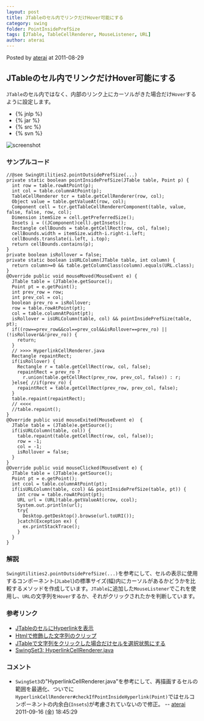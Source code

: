 ```yaml
---
layout: post
title: JTableのセル内でリンクだけHover可能にする
category: swing
folder: PointInsidePrefSize
tags: [JTable, TableCellRenderer, MouseListener, URL]
author: aterai
---
```


Posted by [aterai](http://terai.xrea.jp/aterai.html) at 2011-08-29

## JTableのセル内でリンクだけHover可能にする
`JTable`のセル内ではなく、内部のリンク上にカーソルがきた場合だけ`Hover`するように設定します。

- {% jnlp %}
- {% jar %}
- {% src %}
- {% svn %}

<!-- dummy comment line for breaking list -->

![screenshot](https://lh3.googleusercontent.com/-OQfktkzVBD4/Tlsepf4ePZI/AAAAAAAABBQ/bikhWupFHEk/s800/PointInsidePrefSize.png)

### サンプルコード
<pre class="prettyprint"><code>//@see SwingUtilities2.pointOutsidePrefSize(...)
private static boolean pointInsidePrefSize(JTable table, Point p) {
  int row = table.rowAtPoint(p);
  int col = table.columnAtPoint(p);
  TableCellRenderer tcr = table.getCellRenderer(row, col);
  Object value = table.getValueAt(row, col);
  Component cell = tcr.getTableCellRendererComponent(table, value, false, false, row, col);
  Dimension itemSize = cell.getPreferredSize();
  Insets i = ((JComponent)cell).getInsets();
  Rectangle cellBounds = table.getCellRect(row, col, false);
  cellBounds.width = itemSize.width-i.right-i.left;
  cellBounds.translate(i.left, i.top);
  return cellBounds.contains(p);
}
private boolean isRollover = false;
private static boolean isURLColumn(JTable table, int column) {
  return column&gt;=0 &amp;&amp; table.getColumnClass(column).equals(URL.class);
}
@Override public void mouseMoved(MouseEvent e) {
  JTable table = (JTable)e.getSource();
  Point pt = e.getPoint();
  int prev_row = row;
  int prev_col = col;
  boolean prev_ro = isRollover;
  row = table.rowAtPoint(pt);
  col = table.columnAtPoint(pt);
  isRollover = isURLColumn(table, col) &amp;&amp; pointInsidePrefSize(table, pt);
  if((row==prev_row&amp;&amp;col==prev_col&amp;&amp;isRollover==prev_ro) || (!isRollover&amp;&amp;!prev_ro)) {
    return;
  }
  // &gt;&gt;&gt;&gt; HyperlinkCellRenderer.java
  Rectangle repaintRect;
  if(isRollover) {
    Rectangle r = table.getCellRect(row, col, false);
    repaintRect = prev_ro ?
      r.union(table.getCellRect(prev_row, prev_col, false)) : r;
  }else{ //if(prev_ro) {
    repaintRect = table.getCellRect(prev_row, prev_col, false);
  }
  table.repaint(repaintRect);
  // &lt;&lt;&lt;&lt;
  //table.repaint();
}
@Override public void mouseExited(MouseEvent e)  {
  JTable table = (JTable)e.getSource();
  if(isURLColumn(table, col)) {
    table.repaint(table.getCellRect(row, col, false));
    row = -1;
    col = -1;
    isRollover = false;
  }
}
@Override public void mouseClicked(MouseEvent e) {
  JTable table = (JTable)e.getSource();
  Point pt = e.getPoint();
  int ccol = table.columnAtPoint(pt);
  if(isURLColumn(table, ccol) &amp;&amp; pointInsidePrefSize(table, pt)) {
    int crow = table.rowAtPoint(pt);
    URL url = (URL)table.getValueAt(crow, ccol);
    System.out.println(url);
    try{
      Desktop.getDesktop().browse(url.toURI());
    }catch(Exception ex) {
      ex.printStackTrace();
    }
  }
}
</code></pre>

### 解説
`SwingUtilities2.pointOutsidePrefSize(...)`を参考にして、セルの表示に使用するコンポーネント(`JLabel`)の標準サイズ(幅)内にカーソルがあるかどうかを比較するメソッドを作成しています。`JTable`に追加した`MouseListener`でこれを使用し、`URL`の文字列を`Hover`するか、それがクリックされたかを判断しています。

### 参考リンク
- [JTableのセルにHyperlinkを表示](http://terai.xrea.jp/Swing/HyperlinkInTableCell.html)
- [Htmlで修飾した文字列のクリップ](http://terai.xrea.jp/Swing/ClippedHtmlLabel.html)
- [JTableで文字列をクリックした場合だけセルを選択状態にする](http://terai.xrea.jp/Swing/TableFileList.html)
- [SwingSet3: HyperlinkCellRenderer.java](http://java.net/projects/swingset3/sources/svn/content/trunk/SwingSet3/src/com/sun/swingset3/demos/table/HyperlinkCellRenderer.java)

<!-- dummy comment line for breaking list -->

### コメント
- `SwingSet3`の"HyperlinkCellRenderer.java"を参考にして、再描画するセルの範囲を最適化、ついでに`HyperlinkCellRenderer#checkIfPointInsideHyperlink(Point)`ではセルコンポーネントの内余白(`Insets`)が考慮されていないので修正。 -- [aterai](http://terai.xrea.jp/aterai.html) 2011-09-16 (金) 18:45:29

<!-- dummy comment line for breaking list -->


